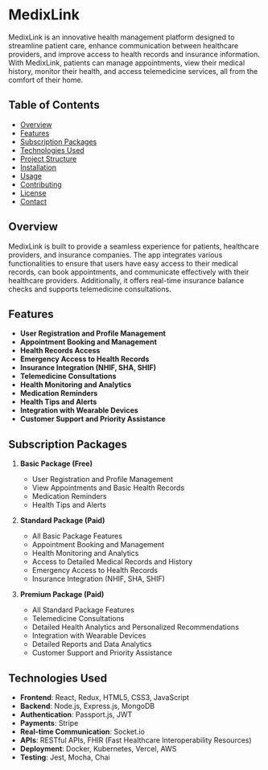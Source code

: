 # MedixLink

MedixLink is an innovative health management platform designed to streamline patient care, enhance communication between healthcare providers, and improve access to health records and insurance information. With MedixLink, patients can manage appointments, view their medical history, monitor their health, and access telemedicine services, all from the comfort of their home.

## Table of Contents
- [Overview](#overview)
- [Features](#features)
- [Subscription Packages](#subscription-packages)
- [Technologies Used](#technologies-used)
- [Project Structure](#project-structure)
- [Installation](#installation)
- [Usage](#usage)
- [Contributing](#contributing)
- [License](#license)
- [Contact](#contact)

## Overview
MedixLink is built to provide a seamless experience for patients, healthcare providers, and insurance companies. The app integrates various functionalities to ensure that users have easy access to their medical records, can book appointments, and communicate effectively with their healthcare providers. Additionally, it offers real-time insurance balance checks and supports telemedicine consultations.

## Features
- **User Registration and Profile Management**
- **Appointment Booking and Management**
- **Health Records Access**
- **Emergency Access to Health Records**
- **Insurance Integration (NHIF, SHA, SHIF)**
- **Telemedicine Consultations**
- **Health Monitoring and Analytics**
- **Medication Reminders**
- **Health Tips and Alerts**
- **Integration with Wearable Devices**
- **Customer Support and Priority Assistance**

## Subscription Packages
1. **Basic Package (Free)**
   - User Registration and Profile Management
   - View Appointments and Basic Health Records
   - Medication Reminders
   - Health Tips and Alerts

2. **Standard Package (Paid)**
   - All Basic Package Features
   - Appointment Booking and Management
   - Health Monitoring and Analytics
   - Access to Detailed Medical Records and History
   - Emergency Access to Health Records
   - Insurance Integration (NHIF, SHA, SHIF)

3. **Premium Package (Paid)**
   - All Standard Package Features
   - Telemedicine Consultations
   - Detailed Health Analytics and Personalized Recommendations
   - Integration with Wearable Devices
   - Detailed Reports and Data Analytics
   - Customer Support and Priority Assistance

## Technologies Used
- **Frontend**: React, Redux, HTML5, CSS3, JavaScript
- **Backend**: Node.js, Express.js, MongoDB
- **Authentication**: Passport.js, JWT
- **Payments**: Stripe
- **Real-time Communication**: Socket.io
- **APIs**: RESTful APIs, FHIR (Fast Healthcare Interoperability Resources)
- **Deployment**: Docker, Kubernetes, Vercel, AWS
- **Testing**: Jest, Mocha, Chai

